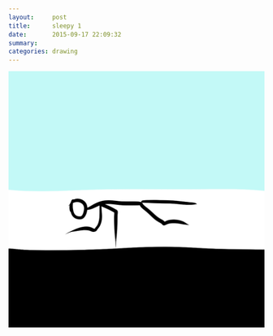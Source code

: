 ```yaml
---
layout:     post
title:      sleepy 1
date:       2015-09-17 22:09:32
summary:    
categories: drawing
---
```

![sleepy 1](/images/diary/sleepy-1.png "Sleep is good for recovery.")
